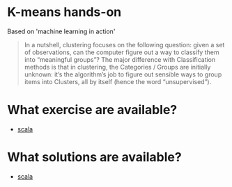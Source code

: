 K-means hands-on
=========================

Based on 'machine learning in action'

> In a nutshell, clustering focuses on the following question: given a set of observations,
> can the computer figure out a way to classify them into “meaningful groups”? The major
> difference with Classification methods is that in clustering, the Categories / Groups are
> initially unknown: it’s the algorithm’s job to figure out sensible ways to group items into
> Clusters, all by itself (hence the word “unsupervised”).

# What exercise are available?

* [scala](https://github.com/fagossa/xke-kmeans/tree/scala/README.md)

# What solutions are available?

* [scala](https://github.com/fagossa/xke-kmeans/tree/scala-solution)
